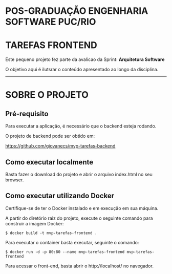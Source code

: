 # POS-GRADUAÇÃO ENGENHARIA SOFTWARE PUC/RIO

# TAREFAS FRONTEND

Este pequeno projeto fez parte da avalicao da Sprint: **Arquitetura Software**

O objetivo aqui é ilutsrar o conteúdo apresentado ao longo da disciplina.

---
# SOBRE O PROJETO


## Pré-requisito

Para executar a aplicação, é necessário que o backend esteja rodando.

O projeto de backend pode ser obtido em:

https://github.com/giovanecs/mvp-tarefas-backend

## Como executar localmente

Basta fazer o download do projeto e abrir o arquivo index.html no seu browser.

## Como executar utilizando Docker

Certifique-se de ter o Docker instalado e em execução em sua máquina.

A partir do diretório raiz do projeto, execute o seguinte comando para construir a imagem Docker:

    $ docker build -t mvp-tarefas-frontend .

Para executar o container basta executar, seguinte o comando:

    $ docker run -d -p 80:80 --name mvp-tarefas-frontend mvp-tarefas-frontend

Para acessar o front-end, basta abrir o http://localhost/ no navegador.